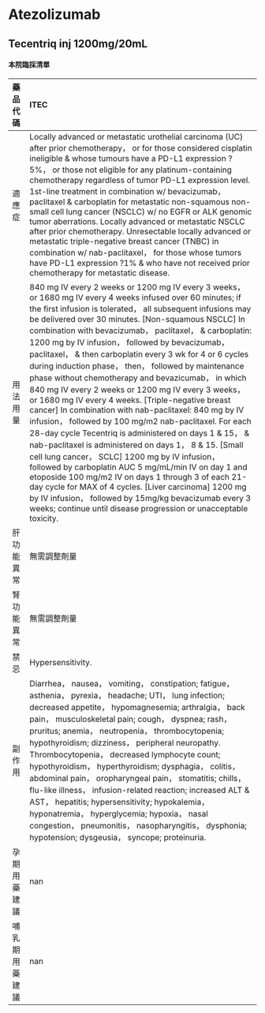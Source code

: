 # Atezolizumab

## Tecentriq inj 1200mg/20mL

#### 本院臨採清單

| 藥品代碼       | ITEC                                                                                                                                                                                                                                                                                                                                                                                                                                                                                                                                                                                                                                                                                                                                                                                                                                                                                                                                                                                                                                                                                                                                                                                                                                    |
|:---------------|:----------------------------------------------------------------------------------------------------------------------------------------------------------------------------------------------------------------------------------------------------------------------------------------------------------------------------------------------------------------------------------------------------------------------------------------------------------------------------------------------------------------------------------------------------------------------------------------------------------------------------------------------------------------------------------------------------------------------------------------------------------------------------------------------------------------------------------------------------------------------------------------------------------------------------------------------------------------------------------------------------------------------------------------------------------------------------------------------------------------------------------------------------------------------------------------------------------------------------------------|
| 適應症         | Locally advanced or metastatic urothelial carcinoma (UC) after prior chemotherapy， or for those considered cisplatin ineligible & whose tumours have a PD-L1 expression ?5%， or those not eligible for any platinum-containing chemotherapy regardless of tumor PD-L1 expression level. 1st-line treatment in combination w/ bevacizumab， paclitaxel & carboplatin for metastatic non-squamous non-small cell lung cancer (NSCLC) w/ no EGFR or ALK genomic tumor aberrations. Locally advanced or metastatic NSCLC after prior chemotherapy. Unresectable locally advanced or metastatic triple-negative breast cancer (TNBC) in combination w/ nab-paclitaxel， for those whose tumors have PD-L1 expression ?1% & who have not received prior chemotherapy for metastatic disease.                                                                                                                                                                                                                                                                                                                                                                                                                                                |
| 用法用量       | 840 mg IV every 2 weeks or 1200 mg IV every 3 weeks， or 1680 mg IV every 4 weeks infused over 60 minutes; if the first infusion is tolerated， all subsequent infusions may be delivered over 30 minutes.  [Non-squamous NSCLC] In combination with bevacizumab， paclitaxel， & carboplatin: 1200 mg by IV infusion， followed by bevacizumab， paclitaxel， & then carboplatin every 3 wk for 4 or 6 cycles during induction phase， then， followed by maintenance phase without chemotherapy and bevazicumab， in which 840 mg IV every 2 weeks or 1200 mg IV every 3 weeks， or 1680 mg IV every 4 weeks.  [Triple-negative breast cancer] In combination with nab-paclitaxel: 840 mg by IV infusion， followed by 100 mg/m2 nab-paclitaxel. For each 28-day cycle Tecentriq is administered on days 1 & 15， & nab-paclitaxel is administered on days 1， 8 & 15.  [Small cell lung cancer， SCLC] 1200 mg by IV infusion， followed by carboplatin AUC 5 mg/mL/min IV on day 1 and etoposide 100 mg/m2 IV on days 1 through 3 of each 21-day cycle for MAX of 4 cycles.  [Liver carcinoma] 1200 mg by IV infusion， followed by 15mg/kg bevacizumab every 3 weeks; continue until disease progression or unacceptable toxicity. |
| 肝功能異常     | 無需調整劑量                                                                                                                                                                                                                                                                                                                                                                                                                                                                                                                                                                                                                                                                                                                                                                                                                                                                                                                                                                                                                                                                                                                                                                                                                            |
| 腎功能異常     | 無需調整劑量                                                                                                                                                                                                                                                                                                                                                                                                                                                                                                                                                                                                                                                                                                                                                                                                                                                                                                                                                                                                                                                                                                                                                                                                                            |
| 禁忌           | Hypersensitivity.                                                                                                                                                                                                                                                                                                                                                                                                                                                                                                                                                                                                                                                                                                                                                                                                                                                                                                                                                                                                                                                                                                                                                                                                                       |
| 副作用         | Diarrhea， nausea， vomiting， constipation; fatigue， asthenia， pyrexia， headache; UTI， lung infection; decreased appetite， hypomagnesemia; arthralgia， back pain， musculoskeletal pain; cough， dyspnea; rash， pruritus; anemia， neutropenia， thrombocytopenia; hypothyroidism; dizziness， peripheral neuropathy. Thrombocytopenia， decreased lymphocyte count; hypothyroidism， hyperthyroidism; dysphagia， colitis， abdominal pain， oropharyngeal pain， stomatitis; chills， flu-like illness， infusion-related reaction; increased ALT & AST， hepatitis; hypersensitivity; hypokalemia， hyponatremia， hyperglycemia; hypoxia， nasal congestion， pneumonitis， nasopharyngitis， dysphonia; hypotension; dysgeusia， syncope; proteinuria.                                                                                                                                                                                                                                                                                                                                                                                                                                                                     |
| 孕期用藥建議   | nan                                                                                                                                                                                                                                                                                                                                                                                                                                                                                                                                                                                                                                                                                                                                                                                                                                                                                                                                                                                                                                                                                                                                                                                                                                     |
| 哺乳期用藥建議 | nan                                                                                                                                                                                                                                                                                                                                                                                                                                                                                                                                                                                                                                                                                                                                                                                                                                                                                                                                                                                                                                                                                                                                                                                                                                     |

